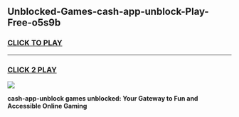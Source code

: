 
## Unblocked-Games-cash-app-unblock-Play-Free-o5s9b
<h3>
<a href="https://premium76.site?title=cash-app-unblock&ref=12A">CLICK TO PLAY</a></h3>
<hr>

<h3>
<a href="https://premium76.site?title=cash-app-unblock&ref=12A">CLICK 2 PLAY</a>
  
</h3>

<a href="https://premium76.site?title=cash-app-unblock&ref=12A"><img src="https://clearcache.store/games.png"></a>


**cash-app-unblock games unblocked: Your Gateway to Fun and Accessible Online Gaming**
